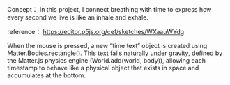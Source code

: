 Concept：
In this project, I connect breathing with time to express how every second we live is like an inhale and exhale.

reference：
https://editor.p5js.org/cef/sketches/WXaauWYdg 

When the mouse is pressed, a new “time text” object is created using Matter.Bodies.rectangle().
This text falls naturally under gravity, defined by the Matter.js physics engine (World.add(world, body)), allowing each timestamp to behave like a physical object that exists in space and accumulates at the bottom.